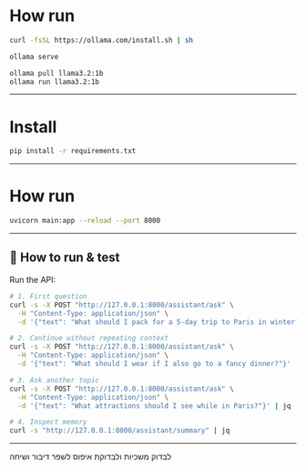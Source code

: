 # How run 
```sh
curl -fsSL https://ollama.com/install.sh | sh

ollama serve

ollama pull llama3.2:1b
ollama run llama3.2:1b
```
----
# Install 
```sh 
pip install -r requirements.txt
```
---

# How run 
```sh
uvicorn main:app --reload --port 8000
```

---



## 🧪 How to run & test

Run the API:

```bash
# 1. First question
curl -s -X POST "http://127.0.0.1:8000/assistant/ask" \
  -H "Content-Type: application/json" \
  -d '{"text": "What should I pack for a 5-day trip to Paris in winter?"}' | jq

# 2. Continue without repeating context
curl -s -X POST "http://127.0.0.1:8000/assistant/ask" \
  -H "Content-Type: application/json" \
  -d '{"text": "What should I wear if I also go to a fancy dinner?"}' | jq

# 3. Ask another topic
curl -s -X POST "http://127.0.0.1:8000/assistant/ask" \
  -H "Content-Type: application/json" \
  -d '{"text": "What attractions should I see while in Paris?"}' | jq

# 4. Inspect memory
curl -s "http://127.0.0.1:8000/assistant/summary" | jq

```

---
לבדוק משכיות ולבדוקת איפוס 
לשפר דיבור ושיחה 

